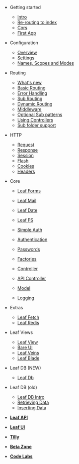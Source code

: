 * Getting started
  * [Intro](leaf/v/2.5.0/intro/)
  * [Re-routing to index](leaf/v/2.5.0/intro/htaccess)
  * [Cors](leaf/v/2.5.0/intro/cors)
  * [First App](leaf/v/2.5.0/intro/first)

* Configuration
  * [Overview](leaf/v/2.5.0/config/)
  * [Settings](leaf/v/2.5.0/config/settings)
  * [Names, Scopes and Modes](leaf/v/2.5.0/config/nsm)

* Routing
  * [What's new](leaf/v/2.5.0/routing/new)
  * [Basic Routing](leaf/v/2.5.0/routing/)
  * [Error Handling](leaf/v/2.5.0/routing/errors)
  * [Sub Routing](leaf/v/2.5.0/routing/sub-routing)
  * [Dynamic Routing](leaf/v/2.5.0/routing/dynamic)
  * [Middleware](leaf/v/2.5.0/routing/middleware)
  * [Optional Sub patterns](leaf/v/2.5.0/routing/sub-patterns)
  * [Using Controllers](leaf/v/2.5.0/routing/controller)
  * [Sub folder support](leaf/v/2.5.0/routing/sub-folder)

* HTTP
  * [Request](leaf/v/2.5.0/http/request)
  * [Response](leaf/v/2.5.0/http/response)
  * [Session](leaf/v/2.5.0/http/session)
  * [Flash](leaf/v/2.5.0/http/flash)
  * [Cookies](leaf/v/2.5.0/http/cookies)
  * [Headers](leaf/v/2.5.0/http/headers)

* Core
  * [Leaf Forms](leaf/v/2.5.0/core/forms)
  * [Leaf Mail](leaf/v/2.5.0/core/mail)
  * [Leaf Date](leaf/v/2.5.0/core/date)
  * [Leaf FS](leaf/v/2.5.0/core/fs)

  * [Simple Auth](leaf/v/2.5.0/core/auth)
  * [Authentication](leaf/v/2.5.0/core/authentication)
  * [Passwords](leaf/v/2.5.0/core/passwords)

  * [Factories](leaf/v/2.5.0/core/factories)
  * [Controller](leaf/v/2.5.0/core/controller)
  * [API Controller](leaf/v/2.5.0/core/api-controller)
  * [Model](leaf/v/2.5.0/core/model)

  * [Logging](leaf/v/2.5.0/core/logging)

* Extras
  * [Leaf Fetch](fetch)
  * [Leaf Redis](redis)

* Leaf Views
  * [Leaf View](leaf/v/2.5.0/views/view)
  * [Bare UI](leaf/v/2.5.0/views/bareui)
  * [Leaf Veins](leaf/v/2.5.0/views/veins)
  * [Leaf Blade](leaf/v/2.5.0/views/blade)

* Leaf DB (NEW)
  * [Leaf Db](leaf/v/2.5.0/db/)

* Leaf DB (old)
  * [Leaf DB Intro](leaf/v/2.5.0/database/)
  * [Retrieving Data](leaf/v/2.5.0/database/select)
  * [Inserting Data](leaf/v/2.5.0/database/insert)

* [**Leaf API**](leaf-api/)

* [**Leaf UI**](ui/)

* [**Tilly**](tilly/)

* [**Beta Zone**](leaf/v/2.5.0/beta-zone/)

* [**Code Labs**](codelabls/)

